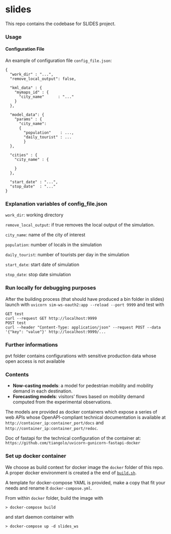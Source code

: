 # slides
This repo contains the codebase for SLIDES project.
### Usage
#### Configuration File
An example of configuration file `config_file.json`:
```
{
  "work_dir" : "...",
  "remove_local_output": false,

  "kml_data" : {
    "mymaps_id" : {
      "city_name"      : "..."
    }
  },

  "model_data": {
    "params" : {
      "city_name":
      {
        "population"    : ...,
        "daily_tourist" : ...
        }
  },

  "cities" : {
    "city_name" : {

    }
  },
  
  "start_date" : "...",
  "stop_date"  : "..."
}
```
### Explanation variables of config_file.json
`work_dir`: working directory

`remove_local_output`: if true removes the local output of the simulation. 

`city_name`: name of the city of interest

`population`: number of locals in the simulation

`daily_tourist`: number of tourists per day in the simulation

`start_date`: start date of simulation

`stop_date`: stop date simulation


### Run locally for debugging purposes
After the building process (that should have produced a bin folder in slides) launch with
```uvicorn sim-ws-oauth2:app --reload --port 9999```
and test with
```
GET test
curl --request GET http://localhost:9999
POST test
curl --header "Content-Type: application/json" --request POST --data '{"key": "value"}' http://localhost:9999/...
```
### Further informations
pvt folder contains configurations with sensitive production data whose open access is not available


### Contents
+ __Now-casting models__: a model for pedestrian mobility and mobility demand in each destination.
+ __Forecasting models__: visitors’ flows based on mobility demand computed from the experimental observations.

The models are provided as docker containers which expose a series of web APIs whose OpenAPI-compliant technical documentation is available at `http://container_ip:container_port/docs` and `http://container_ip:container_port/redoc`.

Doc of fastapi for the technical configuration of the container at:
`https://github.com/tiangolo/uvicorn-gunicorn-fastapi-docker`



### Set up docker container
We choose as build context for docker image the `docker` folder of this repo. A proper docker environment is created a the end of [`build.sh`](build.sh).

A template for docker-compose YAML is provided, make a copy that fit your needs and rename it `docker-compose.yml`.

From within `docker` folder, build the image with
```
> docker-compose build
```
and start daemon container with
```
> docker-compose up -d slides_ws
```
